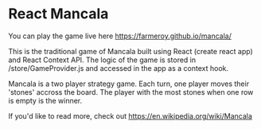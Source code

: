 # React Mancala

You can play the game live here https://farmeroy.github.io/mancala/ 

This is the traditional game of Mancala built using React (create react app) and React Context API. 
The logic of the game is stored in /store/GameProvider.js and accessed in the app as a context hook. 

Mancala is a two player strategy game. Each turn, one player moves their 'stones' accross the board.
The player with the most stones when one row is empty is the winner.

If you'd like to read more, check out https://en.wikipedia.org/wiki/Mancala
